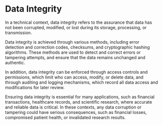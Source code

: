 # Data Integrity

In a technical context, data integrity refers to the assurance that data has not been corrupted, modified, or lost during its storage, processing, or transmission.

Data integrity is achieved through various methods, including error detection and correction codes, checksums, and cryptographic hashing algorithms. These methods are used to detect and correct errors or tampering attempts, and ensure that the data remains unchanged and authentic.

In addition, data integrity can be enforced through access controls and permissions, which limit who can access, modify, or delete data, and through auditing and logging mechanisms, which record all data access and modifications for later review.

Ensuring data integrity is essential for many applications, such as financial transactions, healthcare records, and scientific research, where accurate and reliable data is critical. In these contexts, any data corruption or tampering could have serious consequences, such as financial losses, compromised patient health, or invalidated research results.